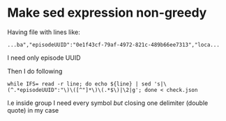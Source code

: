 # Make sed expression non-greedy

Having file with lines like:
```
...ba","episodeUUID":"0e1f43cf-79af-4972-821c-489b66ee7313","loca...
```

I need only episode UUID

Then I do following
```
while IFS= read -r line; do echo ${line} | sed 's|\(^.*episodeUUID":"\)\([^"]*\)\(.*$\)|\2|g'; done < check.json
```

I.e inside group I need every symbol *_but_* closing one delimiter (double quote) in my case